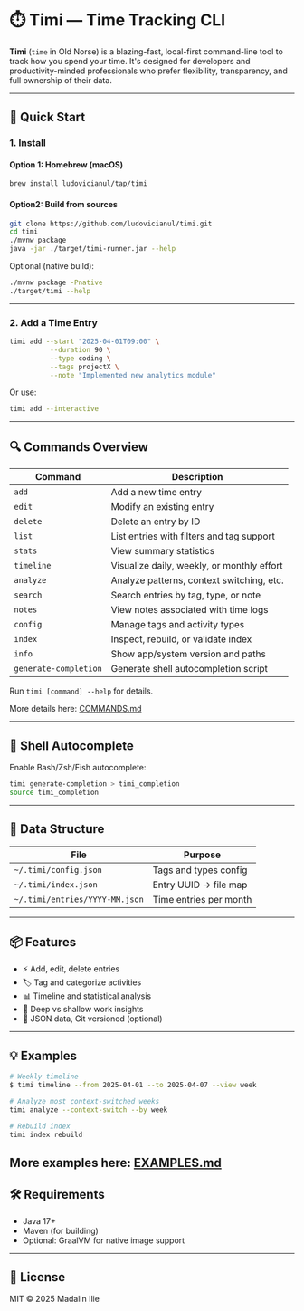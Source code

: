 # ⏱️ Timi — Time Tracking CLI

**Timi** (`time` in Old Norse) is a blazing-fast, local-first command-line tool to track how you spend your time. It's designed for developers and productivity-minded professionals
who prefer flexibility, transparency, and full ownership of their data.

---

## 🚀 Quick Start

### 1. Install

#### Option 1: Homebrew (macOS)

```bash
brew install ludovicianul/tap/timi
```

#### Option2: Build from sources

```bash
git clone https://github.com/ludovicianul/timi.git
cd timi
./mvnw package
java -jar ./target/timi-runner.jar --help
```

Optional (native build):

```bash
./mvnw package -Pnative
./target/timi --help
```

---

### 2. Add a Time Entry

```bash
timi add --start "2025-04-01T09:00" \
          --duration 90 \
          --type coding \
          --tags projectX \
          --note "Implemented new analytics module"
```

Or use:

```bash
timi add --interactive
```

---

## 🔍 Commands Overview

| Command               | Description                                |
|-----------------------|--------------------------------------------|
| `add`                 | Add a new time entry                       |
| `edit`                | Modify an existing entry                   |
| `delete`              | Delete an entry by ID                      |
| `list`                | List entries with filters and tag support  |
| `stats`               | View summary statistics                    |
| `timeline`            | Visualize daily, weekly, or monthly effort |
| `analyze`             | Analyze patterns, context switching, etc.  |
| `search`              | Search entries by tag, type, or note       |
| `notes`               | View notes associated with time logs       |
| `config`              | Manage tags and activity types             |
| `index`               | Inspect, rebuild, or validate index        |
| `info`                | Show app/system version and paths          |
| `generate-completion` | Generate shell autocompletion script       |

Run `timi [command] --help` for details.

More details here: [COMMANDS.md](./docs/COMMANDS.md)

---

## 🎨 Shell Autocomplete

Enable Bash/Zsh/Fish autocomplete:

```bash
timi generate-completion > timi_completion
source timi_completion
```

---

## 📂 Data Structure

| File                           | Purpose                |
|--------------------------------|------------------------|
| `~/.timi/config.json`          | Tags and types config  |
| `~/.timi/index.json`           | Entry UUID → file map  |
| `~/.timi/entries/YYYY-MM.json` | Time entries per month |

---

## 📦 Features

- ⚡ Add, edit, delete entries
- 🏷️ Tag and categorize activities
- 📊 Timeline and statistical analysis
- 🧠 Deep vs shallow work insights
- 📎 JSON data, Git versioned (optional)

---

## 💡 Examples

```bash
# Weekly timeline
$ timi timeline --from 2025-04-01 --to 2025-04-07 --view week

# Analyze most context-switched weeks
timi analyze --context-switch --by week

# Rebuild index
timi index rebuild
```

More examples here: [EXAMPLES.md](./docs/EXAMPLES.md)
---

## 🛠 Requirements

- Java 17+
- Maven (for building)
- Optional: GraalVM for native image support

---

## 📄 License

MIT © 2025 Madalin Ilie
